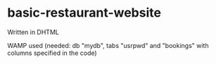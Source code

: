 # basic-restaurant-website

Written in DHTML

WAMP used (needed: db "mydb", tabs "usrpwd" and "bookings" with columns specified in the code)
